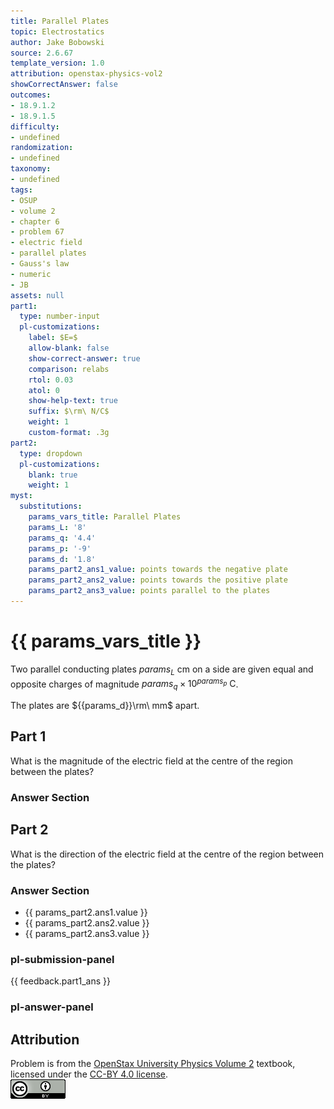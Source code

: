 ```yaml
---
title: Parallel Plates
topic: Electrostatics
author: Jake Bobowski
source: 2.6.67
template_version: 1.0
attribution: openstax-physics-vol2
showCorrectAnswer: false
outcomes:
- 18.9.1.2
- 18.9.1.5
difficulty:
- undefined
randomization:
- undefined
taxonomy:
- undefined
tags:
- OSUP
- volume 2
- chapter 6
- problem 67
- electric field
- parallel plates
- Gauss's law
- numeric
- JB
assets: null
part1:
  type: number-input
  pl-customizations:
    label: $E=$
    allow-blank: false
    show-correct-answer: true
    comparison: relabs
    rtol: 0.03
    atol: 0
    show-help-text: true
    suffix: $\rm\ N/C$
    weight: 1
    custom-format: .3g
part2:
  type: dropdown
  pl-customizations:
    blank: true
    weight: 1
myst:
  substitutions:
    params_vars_title: Parallel Plates
    params_L: '8'
    params_q: '4.4'
    params_p: '-9'
    params_d: '1.8'
    params_part2_ans1_value: points towards the negative plate
    params_part2_ans2_value: points towards the positive plate
    params_part2_ans3_value: points parallel to the plates
---
```

# {{ params_vars_title }}
Two parallel conducting plates ${{params_L}} \textrm{ cm}$ on a side are given equal and opposite charges of magnitude ${{params_q}}\times 10^{ {{params_p}} } \textrm{ C}$.

The plates are ${{params_d}}\rm\ mm$ apart.

## Part 1

What is the magnitude of the electric field at the centre of the region between the plates?

### Answer Section

## Part 2

What is the direction of the electric field at the centre of the region between the plates?

### Answer Section

- {{ params_part2.ans1.value }}
- {{ params_part2.ans2.value }}
- {{ params_part2.ans3.value }}

### pl-submission-panel

{{ feedback.part1_ans }}

### pl-answer-panel

## Attribution

Problem is from the [OpenStax University Physics Volume 2](https://openstax.org/details/books/university-physics-volume-2) textbook, licensed under the [CC-BY 4.0 license](https://creativecommons.org/licenses/by/4.0/).<br>![Image representing the Creative Commons 4.0 BY license.](https://raw.githubusercontent.com/firasm/bits/master/by.png)